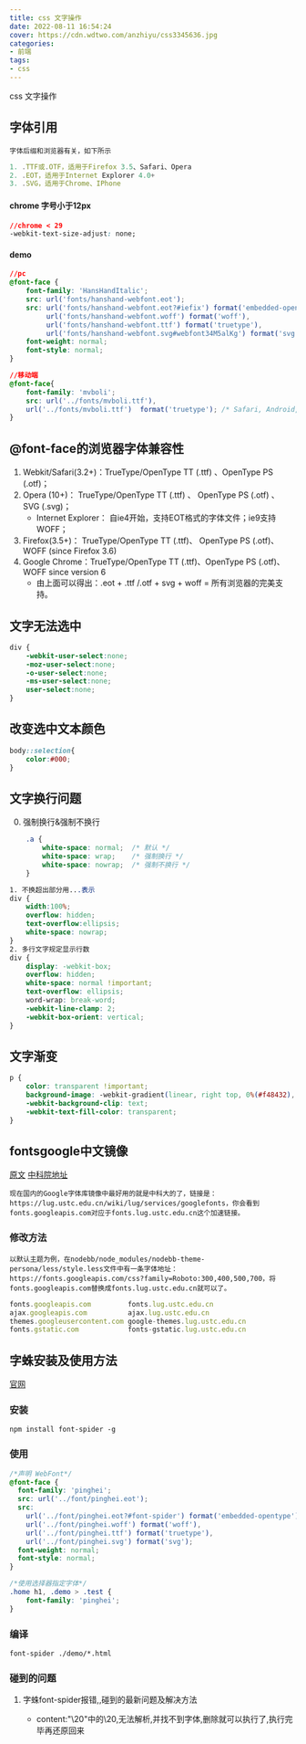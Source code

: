 ```yaml
---
title: css 文字操作
date: 2022-08-11 16:54:24
cover: https://cdn.wdtwo.com/anzhiyu/css3345636.jpg
categories:
- 前端
tags:
- css
---
```

css 文字操作
<!--more-->
## 字体引用
`字体后缀和浏览器有关，如下所示`
```js
1. .TTF或.OTF，适用于Firefox 3.5、Safari、Opera
2. .EOT，适用于Internet Explorer 4.0+
3. .SVG，适用于Chrome、IPhone
```
#### chrome 字号小于12px
```css
//chrome < 29
-webkit-text-size-adjust: none;
```
#### demo
```css
//pc
@font-face {
    font-family: 'HansHandItalic';
    src: url('fonts/hanshand-webfont.eot');
    src: url('fonts/hanshand-webfont.eot?#iefix') format('embedded-opentype'),
         url('fonts/hanshand-webfont.woff') format('woff'),
         url('fonts/hanshand-webfont.ttf') format('truetype'),
         url('fonts/hanshand-webfont.svg#webfont34M5alKg') format('svg');
    font-weight: normal;
    font-style: normal;
}
```
```css
//移动端
@font-face{
	font-family: 'mvboli';
	src: url('../fonts/mvboli.ttf'),
	url('../fonts/mvboli.ttf')  format('truetype'); /* Safari, Android, iOS */
}
```

## @font-face的浏览器字体兼容性

1. Webkit/Safari(3.2+)：TrueType/OpenType TT (.ttf) 、OpenType PS (.otf)；
2. Opera (10+)： TrueType/OpenType TT (.ttf) 、 OpenType PS (.otf) 、 SVG (.svg)；
    - Internet Explorer： 自ie4开始，支持EOT格式的字体文件；ie9支持WOFF；
3. Firefox(3.5+)： TrueType/OpenType TT (.ttf)、 OpenType PS (.otf)、 WOFF (since Firefox 3.6)
4. Google Chrome：TrueType/OpenType TT (.ttf)、OpenType PS (.otf)、WOFF since version 6
    - 由上面可以得出：.eot + .ttf /.otf + svg + woff = 所有浏览器的完美支持。


## 文字无法选中
```css
div {
    -webkit-user-select:none;
    -moz-user-select:none;
    -o-user-select:none;
    -ms-user-select:none;
    user-select:none;
}
```
## 改变选中文本颜色
```css
body::selection{
    color:#000;
}
```
## 文字换行问题

0. 强制换行&强制不换行
```css
    .a {
        white-space: normal;  /* 默认 */
        white-space: wrap;    /* 强制换行 */
        white-space: nowrap;  /* 强制不换行 */
    }
```
```css
1. 不换超出部分用...表示
div {
    width:100%;
    overflow: hidden;
    text-overflow:ellipsis;
    white-space: nowrap;
}
2. 多行文字规定显示行数
div {
    display: -webkit-box;
    overflow: hidden;
    white-space: normal !important;
    text-overflow: ellipsis;
    word-wrap: break-word;
    -webkit-line-clamp: 2;
    -webkit-box-orient: vertical;
}
```
## 文字渐变
```css
p {
    color: transparent !important;
    background-image: -webkit-gradient(linear, right top, 0%(#f48432), 50%(#f3a6ca));
    -webkit-background-clip: text;
    -webkit-text-fill-color: transparent;
}
```
## fontsgoogle中文镜像
[原文](https://www.kancloud.cn/a632079/nodebb-cn/373547)
[中科院地址](https://lug.ustc.edu.cn/wiki/lug/services/googlefonts)

`现在国内的Google字体库镜像中最好用的就是中科大的了，链接是：https://lug.ustc.edu.cn/wiki/lug/services/googlefonts，你会看到fonts.googleapis.com对应于fonts.lug.ustc.edu.cn这个加速链接。`
### 修改方法
`以默认主题为例，在nodebb/node_modules/nodebb-theme-persona/less/style.less文件中有一条字体地址：https://fonts.googleapis.com/css?family=Roboto:300,400,500,700，将fonts.googleapis.com替换成fonts.lug.ustc.edu.cn就可以了。`
```js
fonts.googleapis.com         fonts.lug.ustc.edu.cn
ajax.googleapis.com          ajax.lug.ustc.edu.cn
themes.googleusercontent.com google-themes.lug.ustc.edu.cn
fonts.gstatic.com            fonts-gstatic.lug.ustc.edu.cn
```

## 字蛛安装及使用方法
[官网](http://font-spider.org/)
### 安装
```linux
npm install font-spider -g
```
### 使用
```css
/*声明 WebFont*/
@font-face {
  font-family: 'pinghei';
  src: url('../font/pinghei.eot');
  src:
    url('../font/pinghei.eot?#font-spider') format('embedded-opentype'),
    url('../font/pinghei.woff') format('woff'),
    url('../font/pinghei.ttf') format('truetype'),
    url('../font/pinghei.svg') format('svg');
  font-weight: normal;
  font-style: normal;
}

/*使用选择器指定字体*/
.home h1, .demo > .test {
    font-family: 'pinghei';
}
```
### 编译
```linux
font-spider ./demo/*.html
```
### 碰到的问题
1. 字蛛font-spider报错,<web font not found>,碰到的最新问题及解决方法
    - content:"\20"中的\20,无法解析,并找不到字体,删除就可以执行了,执行完毕再还原回来
